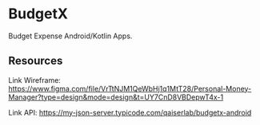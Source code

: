 # BudgetX

Budget Expense Android/Kotlin Apps.

## Resources

Link Wireframe:
https://www.figma.com/file/VrTtNJM1QeWbHj1q1MtT28/Personal-Money-Manager?type=design&mode=design&t=UY7CnD8VBDepwT4x-1

Link API:
https://my-json-server.typicode.com/qaiserlab/budgetx-android
